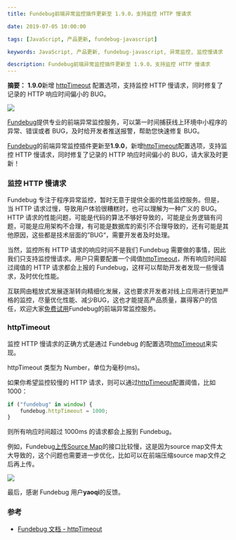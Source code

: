 ```yaml
---
title: Fundebug前端异常监控插件更新至 1.9.0，支持监控 HTTP 慢请求

date: 2019-07-05 10:00:00

tags: [JavaScript, 产品更新, fundebug-javascript]

keywords: JavaScript, 产品更新, fundebug-javascript, 异常监控, 监控慢请求

description: Fundebug前端异常监控插件更新至 1.9.0，支持监控 HTTP 慢请求
---
```


**摘要：** **1.9.0**新增 [httpTimeout](https://docs.fundebug.com/notifier/javascript/customize/httptimeout.html) 配置选项，支持监控 HTTP 慢请求，同时修复了记录的 HTTP 响应时间偏小的 BUG。

<!-- more -->

![](https://image.fundebug.com/2019-06-03-fundebug-javascript-upgrade.jpg)

[Fundebug](https://www.fundebug.com/)提供专业的前端异常监控服务，可以第一时间捕获线上环境中小程序的异常、错误或者 BUG，及时给开发者推送报警，帮助您快速修复 BUG。

[Fundebug](https://www.fundebug.com/)的前端异常监控插件更新至**1.9.0**，新增[httpTimeout](https://docs.fundebug.com/notifier/javascript/customize/httptimeout.html)配置选项，支持监控 HTTP 慢请求，同时修复了记录的 HTTP 响应时间偏小的 BUG，请大家及时更新！

### 监控 HTTP 慢请求

Fundebug 专注于程序异常监控，暂时无意于提供全面的性能监控服务。但是，当 HTTP 请求过慢，导致用户体验很糟糕时，也可以理解为一种广义的 BUG。HTTP 请求的性能问题，可能是代码的算法不够好导致的，可能是业务逻辑有问题，可能是应用架构不合理，有可能是数据库的索引不合理导致的，还有可能是其他原因，这些都是技术层面的”BUG“，需要开发者及时处理。

当然，监控所有 HTTP 请求的响应时间不是我们 Fundebug 需要做的事情，因此我们只支持监控慢请求。用户只需要配置一个阈值[httpTimeout](https://docs.fundebug.com/notifier/javascript/customize/httptimeout.html)，所有响应时间超过阈值的 HTTP 请求都会上报的 Fundebug，这样可以帮助开发者发现一些慢请求，及时优化性能。

互联网由粗放式发展逐渐转向精细化发展，这也要求开发者对线上应用进行更加严格的监控，尽量优化性能、减少BUG，这也才能提高产品质量，赢得客户的信任，欢迎大家[免费试用](https://www.fundebug.com/team/create)Fundebug的前端异常监控服务。

### httpTimeout

监控 HTTP 慢请求的正确方式是通过 Fundebug 的配置选项[httpTimeout](https://docs.fundebug.com/notifier/javascript/customize/httptimeout.html)来实现。

httpTimeout 类型为 Number，单位为毫秒(ms)。

如果你希望监控较慢的 HTTP 请求，则可以通过[httpTimeout](https://docs.fundebug.com/notifier/javascript/customize/httptimeout.html)配置阈值，比如 1000：

```js
if ("fundebug" in window) {
    fundebug.httpTimeout = 1000;
}
```

则所有响应时间超过 1000ms 的请求都会上报到 Fundebug。

例如，Fundebug[上传Source Map](https://docs.fundebug.com/notifier/javascript/sourcemap/upload/)的接口比较慢，这是因为source map文件太大导致的，这个问题也需要进一步优化，比如可以在前端压缩source map文件之后再上传。

![](https://image.fundebug.com/2019-07-05-source-map-httptimeout.png)

最后，感谢 Fundebug 用户**yaoqi**的反馈。

### 参考

-   [Fundebug 文档 - httpTimeout](https://docs.fundebug.com/notifier/javascript/customize/httptimeout.html)
